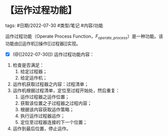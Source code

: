 # 【运作过程功能】

tags: #日期/2022-07-30 #类型/笔记 #内容/功能 

运作过程功能（Operate Process Function，$F_{operate,process}$）是一种功能。该功能由[[运作机]]操作[[过程器]]实现。


- [x] (@[[2022-07-30]]) 运作过程功能内容：
1. 检查是否满足：
	1. 给定过程器；
	2. 给定运作机；
2. 运作机获取过程器之内容：过程清单；
3. 运作机根据过程清单，定位至过程开始处，然后重复：
	1. 运作过程器之运作位置；
	2. 获取该位置之子过程器之过程内容；
	3. 根据该内容获取运作策略；
	4. 执行运作过程器运作；
	5. 定位至过程器连接的下一个位置；
4. 运作到最后位置，停止运作。


